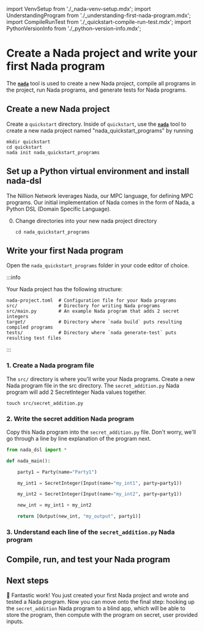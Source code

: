 import VenvSetup from './\_nada-venv-setup.mdx';
import UnderstandingProgram from './\_understanding-first-nada-program.mdx';
import CompileRunTest from './\_quickstart-compile-run-test.mdx';
import PythonVersionInfo from './\_python-version-info.mdx';

# Create a Nada project and write your first Nada program

The <strong>[`nada`](/nada)</strong> tool is used to create a new Nada project, compile all programs in the project, run Nada programs, and generate tests for Nada programs.

## Create a new Nada project

Create a `quickstart` directory. Inside of `quickstart`, use the <strong>[`nada`](/nada)</strong> tool to create a new nada project named "nada_quickstart_programs" by running

```
mkdir quickstart
cd quickstart
nada init nada_quickstart_programs
```

## Set up a Python virtual environment and install nada-dsl

The Nillion Network leverages Nada, our MPC language, for defining MPC programs. Our initial implementation of Nada comes in the form of Nada, a Python DSL (Domain Specific Language).

<PythonVersionInfo/>

0. Change directories into your new nada project directory

   ```
   cd nada_quickstart_programs
   ```

<VenvSetup/>

## Write your first Nada program

Open the `nada_quickstart_programs` folder in your code editor of choice.

:::info

Your Nada project has the following structure:

```
nada-project.toml  # Configuration file for your Nada programs
src/               # Directory for writing Nada programs
src/main.py        # An example Nada program that adds 2 secret integers
target/            # Directory where `nada build` puts resulting compiled programs
tests/             # Directory where `nada generate-test` puts resulting test files
```

:::

### 1. Create a Nada program file

The `src/` directory is where you'll write your Nada programs. Create a new Nada program file in the src directory. The `secret_addition.py` Nada program will add 2 SecretInteger Nada values together.

```
touch src/secret_addition.py
```

### 2. Write the secret addition Nada program

Copy this Nada program into the `secret_addition.py` file. Don't worry, we'll go through a line by line explanation of the program next.

```python
from nada_dsl import *

def nada_main():

    party1 = Party(name="Party1")

    my_int1 = SecretInteger(Input(name="my_int1", party=party1))

    my_int2 = SecretInteger(Input(name="my_int2", party=party1))

    new_int = my_int1 + my_int2

    return [Output(new_int, "my_output", party1)]
```

### 3. Understand each line of the `secret_addition.py` Nada program

<UnderstandingProgram/>

## Compile, run, and test your Nada program

<CompileRunTest/>

## Next steps

🧮 Fantastic work! You just created your first Nada project and wrote and tested a Nada program. Now you can move onto the final step: hooking up the `secret_addition` Nada program to a blind app, which will be able to store the program, then compute with the program on secret, user provided inputs.
